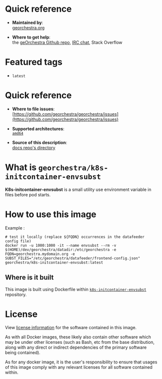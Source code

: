 # Quick reference

-    **Maintained by**:  
      [georchestra.org](https://www.georchestra.org/)

-    **Where to get help**:  
     the [geOrchestra Github repo](https://github.com/georchestra/georchestra), [IRC chat](https://kiwiirc.com/nextclient/irc.libera.chat/georchestra), Stack Overflow

# Featured tags

- `latest`

# Quick reference

-	**Where to file issues**:  
     [https://github.com/georchestra/georchestra/issues](https://github.com/georchestra/georchestra/issues)

-	**Supported architectures**:   
     [`amd64`](https://hub.docker.com/r/amd64/docker/)

-	**Source of this description**:  
     [docs repo's directory](https://github.com/georchestra/k8s-initcontainer-envsubst/blob/main/DOCKER_HUB.md)

# What is `georchestra/k8s-initcontainer-envsubst`

**K8s-initcontainer-envsubst** is a small utility use environment variable in files before pod starts.

# How to use this image

Example : 
```
# test it locally (replace ${FQDN} occurrences in the datafeeder config file)
docker run -u 1000:1000 -it --name envsubst --rm -v $(HOME)/dev/georchestra/datadir:/etc/georchestra -e FQDN=georchestra.mydomain.org -e SUBST_FILES="/etc/georchestra/datafeeder/frontend-config.json" georchestra/k8s-initcontainer-envsubst:latest
```

## Where is it built

This image is built using Dockerfile within [`k8s-initcontainer-envsubst`](https://github.com/georchestra/k8s-initcontainer-envsubst) repository.

# License

View [license information](https://github.com/georchestra/k8s-initcontainer-envsubst/blob/main/LICENSE) for the software contained in this image.

As with all Docker images, these likely also contain other software which may be under other licenses (such as Bash, etc from the base distribution, along with any direct or indirect dependencies of the primary software being contained).

[//]: # (Some additional license information which was able to be auto-detected might be found in [the `repo-info` repository's georchestra/ directory]&#40;&#41;.)

As for any docker image, it is the user's responsibility to ensure that usages of this image comply with any relevant licenses for all software contained within.